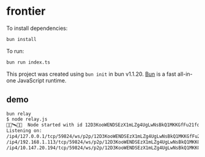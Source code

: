 # frontier

To install dependencies:

```bash
bun install
```

To run:

```bash
bun run index.ts
```

This project was created using `bun init` in bun v1.1.20. [Bun](https://bun.sh) is a fast all-in-one JavaScript runtime.

## demo

```bash
bun relay
$ node relay.js
🚀🔭🛰📡🌈  Node started with id 12D3KooWENDSEzX1mLZg4UgLwNsBkQ1MKKGfFu21foBe4uf9YXRr
Listening on:
/ip4/127.0.0.1/tcp/59824/ws/p2p/12D3KooWENDSEzX1mLZg4UgLwNsBkQ1MKKGfFu21foBe4uf9YXRr
/ip4/192.168.1.113/tcp/59824/ws/p2p/12D3KooWENDSEzX1mLZg4UgLwNsBkQ1MKKGfFu21foBe4uf9YXRr
/ip4/10.147.20.194/tcp/59824/ws/p2p/12D3KooWENDSEzX1mLZg4UgLwNsBkQ1MKKGfFu21foBe4uf9YXRr
```
